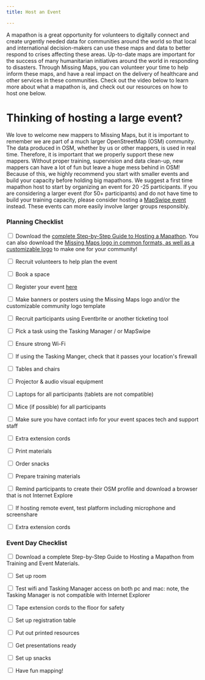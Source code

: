 ```yaml
---
title: Host an Event

---
```


A mapathon is a great opportunity for volunteers to digitally connect and create urgently needed data for communities around the world so that local and international decision-makers can use these maps and data to better respond to crises affecting these areas. Up-to-date maps are important for the success of many humanitarian initiatives around the world in responding to disasters. Through Missing Maps, you can volunteer your time to help inform these maps, and have a real impact on the delivery of healthcare and other services in these communities. Check out the video below to learn more about what a mapathon is, and check out our resources on how to host one below.


# Thinking of hosting a large event?

We love to welcome new mappers to Missing Maps, but it is important to remember we are part of a much larger OpenStreetMap (OSM) community. The data produced in OSM, whether by us or other mappers, is used in real time. Therefore, it is important that we properly support these new mappers. Without proper training, supervision and data clean-up, new mappers can have a lot of fun but leave a huge mess behind in OSM! Because of this, we highly recommend you start with smaller events and build your capacity before holding big mapathons. We suggest a first time mapathon host to start by organizing an event for 20 -25 participants. If you are considering a larger event (for 50+ participants) and do not have time to build your training capacity, please consider hosting a <a href="https://mapswipe.org">MapSwipe event</a> instead. These events can more easily involve larger groups responsibly.


### Planning Checklist


<input type="checkbox"/> Download the <a href="https://drive.google.com/drive/folders/1gXkvuQNRhfyOVv6XjmncFFUIK4m_yCTb">complete Step-by-Step Guide to Hosting a Mapathon</a>. You can also download the <a href="https://drive.google.com/drive/folders/1y-PJ3MoHndFtm_Xcm_7qPMjtNYxbygCs">Missing Maps logo in common formats, as well as a customizable logo</a> to make one for your community!

<input type="checkbox"/> Recruit volunteers to help plan the event

<input type="checkbox"/> Book a space

<input type="checkbox"/> Register your event <a href="/events">here</a>

<input type="checkbox"/> Make banners or posters using the Missing Maps logo and/or the customizable community logo template

<input type="checkbox"/> Recruit participants using Eventbrite or another ticketing tool

<input type="checkbox"/> Pick a task using the Tasking Manager / or MapSwipe

<input type="checkbox"/> Ensure strong Wi-Fi

<input type="checkbox"/> If using the Tasking Manger, check that it passes your location's firewall

<input type="checkbox"/> Tables and chairs

<input type="checkbox"/> Projector & audio visual equipment

<input type="checkbox"/> Laptops for all participants (tablets are not compatible)

<input type="checkbox"/> Mice (if possible) for all participants

<input type="checkbox"/> Make sure you have contact info for your event spaces tech and support staff

<input type="checkbox"/> Extra extension cords

<input type="checkbox"/> Print materials

<input type="checkbox"/> Order snacks

<input type="checkbox"/> Prepare training materials

<input type="checkbox"/> Remind participants to create their OSM profile and download a browser that is not Internet Explore

<input type="checkbox"/> If hosting remote event, test platform including microphone and screenshare

<input type="checkbox"/> Extra extension cords



### Event Day Checklist

<input type="checkbox"/> Download a complete Step-by-Step Guide to Hosting a Mapathon from Training and Event Materials.

<input type="checkbox"/> Set up room

<input type="checkbox"/> Test wifi and Tasking Manager access on both pc and mac: note, the Tasking Manager is not compatible with Internet Explorer

<input type="checkbox"/> Tape extension cords to the floor for safety

<input type="checkbox"/> Set up registration table

<input type="checkbox"/> Put out printed resources

<input type="checkbox"/> Get presentations ready

<input type="checkbox"/> Set up snacks

<input type="checkbox"/> Have fun mapping!


















